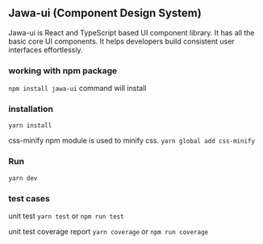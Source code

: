 ## Jawa-ui (Component Design System)

Jawa-ui is React and TypeScript based UI component library. It has all the basic core UI components. It helps developers build consistent user interfaces effortlessly.

### working with npm package
`npm install jawa-ui` command will install 

### installation
`yarn install`

css-minify npm module is used to minify css.
`yarn global add css-minify`

### Run
`yarn dev`


### test cases

unit test
`yarn test` or `npm run test`

unit test coverage report
`yarn coverage` or `npm run coverage`
